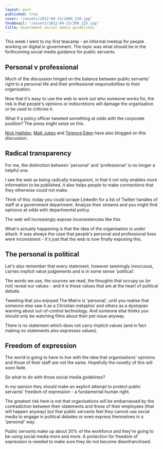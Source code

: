 ```yaml
---
layout: post
published: true
cover: "/assets/2012-04-15/1600_250.jpg"
thumbnail: "/assets/2012-04-15/200_125.jpg"
title: Government social media guidelines
---
```


This week I went to my first teacamp - an informal meetup for people working on digital in government. The topic was what should be in the forthcoming social media guidance for public servants.

## Personal v professional

Much of the discussion hinged on the balance between public servants' right to a personal life and their professional responsibilities to their organisation.

Now that it's easy to use the web to work out who someone works for, the risk is that people's opinions or indiscretions will damage the organisation or be used to criticise it.

What if a policy officer tweeted something at odds with the corporate position? The press might seize on this.

[Nick Halliday](http://nickmhalliday.posterous.com/social-media-guidance-part-1-do-you-have-a-pr), [Matt Jukes](http://digitalbydefault.com/2012/04/13/talking-teacamp-social-media-guidelines/) and [Terence Eden](http://shkspr.mobi/blog/index.php/2012/04/teacamp-social-media-guidance-for-civil-servants/) have also blogged on this discussion.

## Radical transparency
For me, the distinction between 'personal' and 'professional' is no longer a helpful one.

I see the web as being radically transparent, in that it not only enables more information to be published, it also helps people to make connections that they otherwise could not make.

Think of this: today you could scrape LinkedIn for a list of Twitter handles of staff at a government department. Analyze their streams and you might find opinions at odds with departmental policy.

The web will increasingly expose inconsistencies like this.

What's actually happening is that the idea of the organisation is under attack. It was always the case that people's personal and professional lives were inconsistent - it's just that the web is now finally exposing this.

## The personal is political

Let's also remember that every statement, however seemingly innocuous, carries implicit value judgements and is in some sense 'political'.

The words we use, the sources we read, the thoughts that occupy us (or not) reveal our values - and it is these values that are at the heart of political debate.

Tweeting that you enjoyed The Matrix is 'personal', until you realise that someone else saw it as a Christian metaphor and others as a dystopian warning about out-of-control technology. And someone else thinks you should only be watching films about their pet issue anyway.

There is no statement which does not carry implicit values (and in fact making no statements also expresses values).

## Freedom of expression

The world is going to have to live with the idea that organisations' opinions and those of their staff are not the same. Hopefully the novelty of this will soon fade.

So what to do with those social media guidelines?

In my opinion they should make an explicit attempt to protect public servants' freedom of expression - a fundamental human right.

The greatest risk here is not that organisations will be embarrassed by the contradiction between their statements and those of their employees (that will happen anyway) but that public servants feel they cannot use social media to engage in political debates or even express themselves in a 'personal' way.

Public servants make up about 20% of the workforce and they're going to be using social media more and more. A protection for freedom of expression is needed to make sure they do not become disenfranchised.